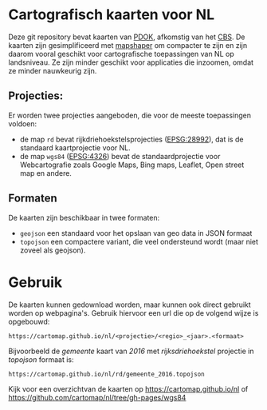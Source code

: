 # Cartografisch kaarten voor NL

Deze git repository bevat kaarten van [PDOK](http://www.pdok.nl), afkomstig van het [CBS](http://www.cbs.nl). 
De kaarten zijn gesimplificeerd met [mapshaper](http://mapshaper.org) om compacter te zijn en zijn daarom vooral 
geschikt voor cartografische toepassingen van NL op landsniveau. Ze zijn minder geschikt voor applicaties die inzoomen, omdat ze minder nauwkeurig zijn.

## Projecties:

Er worden twee projecties aangeboden, die voor de meeste toepassingen voldoen:
 
- de map `rd` bevat rijkdriehoekstelsprojecties ([EPSG:28992](https://epsg.io/28992)), dat is de standaard kaartprojectie voor NL.
- de map `wgs84` ([EPSG:4326](https://epsg.io/4326)) bevat de standaardprojectie voor Webcartografie zoals Google Maps, Bing maps, Leaflet, Open street map en andere. 

## Formaten

De kaarten zijn beschikbaar in twee formaten:

- `geojson` een standaard voor het opslaan van geo data in JSON formaat
- `topojson` een compactere variant, die veel ondersteund wordt (maar niet zoveel als geojson).

# Gebruik

De kaarten kunnen gedownload worden, maar kunnen ook direct gebruikt worden op webpagina's. 
Gebruik hiervoor een url die op de volgend wijze is opgebouwd:

```
https://cartomap.github.io/nl/<projectie>/<regio>_<jaar>.<formaat>
```
Bijvoorbeeld de _gemeente_ kaart van _2016_ met _rijksdriehoekstel_ projectie in _topojson_ formaat  is:

```
https://cartomap.github.io/nl/rd/gemeente_2016.topojson
```

Kijk voor een overzichtvan de kaarten op https://cartomap.github.io/nl of https://github.com/cartomap/nl/tree/gh-pages/wgs84
